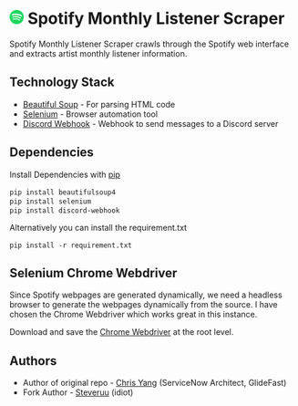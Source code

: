 <img src="assets\spotify_logo.png" alt="Spotify Logo" width="25" height="25"> Spotify Monthly Listener Scraper
=======================

Spotify Monthly Listener Scraper crawls through the Spotify web interface and extracts artist monthly listener information.

## Technology Stack
 - [Beautiful Soup](https://pypi.org/project/beautifulsoup4/) - For parsing HTML code
 - [Selenium](https://pypi.org/project/selenium/) - Browser automation tool
 - [Discord Webhook](https://pypi.org/project/discord-webhook/) - Webhook to send messages to a Discord server

## Dependencies
Install Dependencies with [pip](https://pypi.org/project/pip/)

```
pip install beautifulsoup4
pip install selenium
pip install discord-webhook
```

Alternatively you can install the requirement.txt
```
pip install -r requirement.txt
```

## Selenium Chrome Webdriver
Since Spotify webpages are generated dynamically, we need a headless browser to generate the webpages dynamically from the source. I have chosen the Chrome Webdriver which works great in this instance.

Download and save the <a href="http://chromedriver.chromium.org/downloads">Chrome Webdriver</a> at the root level.

## Authors
  * Author of original repo - [Chris Yang](https://chrisyang.io) (ServiceNow Architect, GlideFast)  
  * Fork Author - [Steveruu](https://steveruu.github.io) (idiot)
